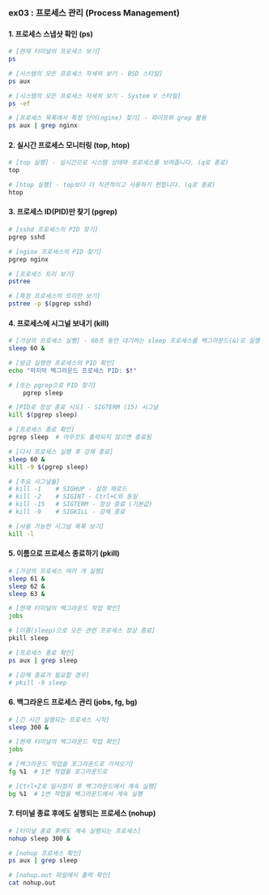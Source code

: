 ### ex03 : 프로세스 관리 (Process Management)

#### 1. 프로세스 스냅샷 확인 (ps)

```bash
# [현재 터미널의 프로세스 보기]
ps

# [시스템의 모든 프로세스 자세히 보기 - BSD 스타일]
ps aux

# [시스템의 모든 프로세스 자세히 보기 - System V 스타일]
ps -ef

# [프로세스 목록에서 특정 단어(nginx) 찾기] - 파이프와 grep 활용
ps aux | grep nginx
```

#### 2. 실시간 프로세스 모니터링 (top, htop)

```bash
# [top 실행] - 실시간으로 시스템 상태와 프로세스를 보여줍니다. (q로 종료)
top

# [htop 실행] - top보다 더 직관적이고 사용하기 편합니다. (q로 종료)
htop
```

#### 3. 프로세스 ID(PID)만 찾기 (pgrep)

```bash
# [sshd 프로세스의 PID 찾기]
pgrep sshd

# [nginx 프로세스의 PID 찾기]
pgrep nginx

# [프로세스 트리 보기]
pstree

# [특정 프로세스의 트리만 보기]
pstree -p $(pgrep sshd)
```

#### 4. 프로세스에 시그널 보내기 (kill)

```bash
# [가상의 프로세스 실행] - 60초 동안 대기하는 sleep 프로세스를 백그라운드(&)로 실행
sleep 60 &

# [방금 실행한 프로세스의 PID 확인]
echo "마지막 백그라운드 프로세스 PID: $!"

# [또는 pgrep으로 PID 찾기]
    pgrep sleep

# [PID로 정상 종료 시도] - SIGTERM (15) 시그널
kill $(pgrep sleep)

# [프로세스 종료 확인]
pgrep sleep  # 아무것도 출력되지 않으면 종료됨

# [다시 프로세스 실행 후 강제 종료]
sleep 60 &
kill -9 $(pgrep sleep)

# [주요 시그널들]
# kill -1    # SIGHUP - 설정 재로드
# kill -2    # SIGINT - Ctrl+C와 동일
# kill -15   # SIGTERM - 정상 종료 (기본값)
# kill -9    # SIGKILL - 강제 종료

# [사용 가능한 시그널 목록 보기]
kill -l
```

#### 5. 이름으로 프로세스 종료하기 (pkill)

```bash
# [가상의 프로세스 여러 개 실행]
sleep 61 &
sleep 62 &
sleep 63 &

# [현재 터미널의 백그라운드 작업 확인]
jobs

# [이름(sleep)으로 모든 관련 프로세스 정상 종료]
pkill sleep

# [프로세스 종료 확인]
ps aux | grep sleep

# [강제 종료가 필요할 경우]
# pkill -9 sleep
```

#### 6. 백그라운드 프로세스 관리 (jobs, fg, bg)

```bash
# [긴 시간 실행되는 프로세스 시작]
sleep 300 &

# [현재 터미널의 백그라운드 작업 확인]
jobs

# [백그라운드 작업을 포그라운드로 가져오기]
fg %1  # 1번 작업을 포그라운드로

# [Ctrl+Z로 일시정지 후 백그라운드에서 계속 실행]
bg %1  # 1번 작업을 백그라운드에서 계속 실행
```

#### 7. 터미널 종료 후에도 실행되는 프로세스 (nohup)

```bash
# [터미널 종료 후에도 계속 실행되는 프로세스]
nohup sleep 300 &

# [nohup 프로세스 확인]
ps aux | grep sleep

# [nohup.out 파일에서 출력 확인]
cat nohup.out
```
